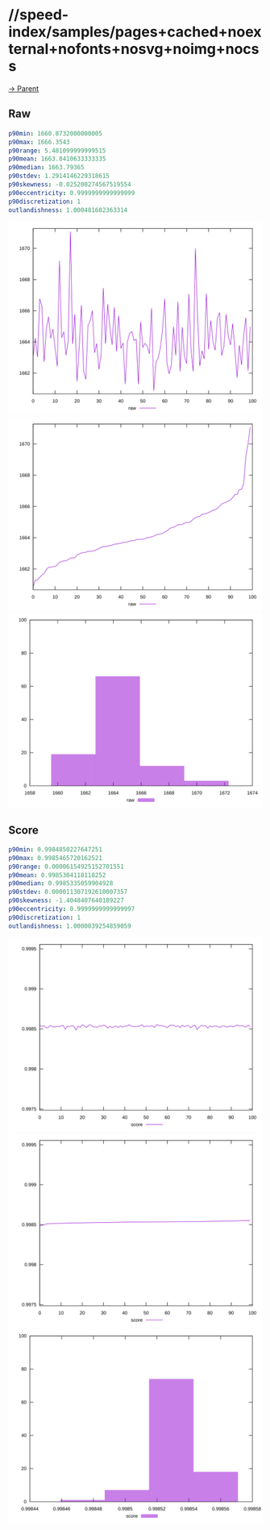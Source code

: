 
# //speed-index/samples/pages+cached+noexternal+nofonts+nosvg+noimg+nocss

[→ Parent](../..)


## Raw


```yaml
p90min: 1660.8732000000005
p90max: 1666.3543
p90range: 5.481099999999515
p90mean: 1663.8410633333335
p90median: 1663.79365
p90stdev: 1.2914146229318615
p90skewness: -0.025200274567519554
p90eccentricity: 0.9999999999999999
p90discretization: 1
outlandishness: 1.000481602363314

```

![PLOT: raw-values](./raw/values.svg)![PLOT: raw-sorted](./raw/sorted.svg)![PLOT: raw-histogram](./raw/histogram.svg)
## Score


```yaml
p90min: 0.9984850227647251
p90max: 0.9985465720162521
p90range: 0.00006154925152701551
p90mean: 0.9985304118118252
p90median: 0.9985335059904928
p90stdev: 0.000011307192610007357
p90skewness: -1.4048407640189227
p90eccentricity: 0.9999999999999997
p90discretization: 1
outlandishness: 1.0000039254859059

```

![PLOT: score-values](./score/values.svg)![PLOT: score-sorted](./score/sorted.svg)![PLOT: score-histogram](./score/histogram.svg)